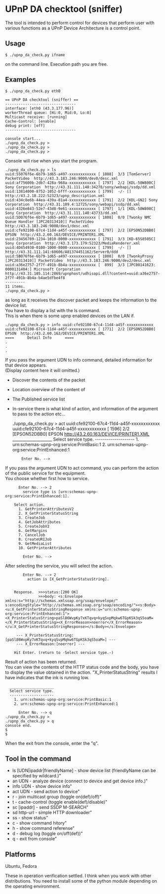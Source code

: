 UPnP DA checktool (sniffer)
===============

The tool is intended to perform control for devices that perform user with various functions as a UPnP Device Architecture is a control point.


Usage
--------

	$ ./upnp_da_check.py ifname

on the command line. Execution path you are free.


Examples
--------

	$ ./upnp_da_check.py eth0
	
	== UPnP DA checktool (sniffer) ==
	--------------------------------
	interface: [eth0 (43.3.177.96)]
	workerThread queue: [Hi:0, Mid:0, Lo:0]
	Multicast receive: [running]
	Cache-Control: [enable]
	debug print: [off]
	--------------------------------

	console start...
	./upnp_da_check.py >
	./upnp_da_check.py >
	./upnp_da_check.py >

Console will rise when you start the program.


	./upnp_da_check.py > ls
	uuid:55076f6e-6b79-1d65-a497-xxxxxxxxxxxx [ 1808]  3/3 [TomServer] PacketVideo  http://43.3.183.246:9000/dev0/desc.xml
	uuid:af75600b-2db7-428a-968a-xxxxxxxxxxxx [ 1797]  2/2 [KDL-50W800C] Sony Corporation  http://43.31.111.140:34278/sony/webapi/ssdp/dd.xml
	uuid:13814000-8752-1052-bfff-xxxxxxxxxxxx [ 1799]  -/- []   http://43.2.18.222:52323/upnp_description.xml
	uuid:434c8e6b-44ea-439a-81a4-xxxxxxxxxxxx [ 1791]  2/2 [KDL-GN2] Sony Corporation  http://43.31.109.4:12725/sony/webapi/ssdp/dd.xml
	uuid:4326e843-52e7-43d8-9e61-xxxxxxxxxxxx [ 1797]  1/1 [KDL-50W800C] Sony Corporation  http://43.31.111.140:43733/dd.xml
	uuid:5D076f6e-6b79-1d65-a497-xxxxxxxxxxxx [ 1808]  0/0 [Twonky NMC Queue Handler [JPC20313410]] PacketVideo  http://43.3.183.246:9000/dev1/desc.xml
	uuid:cfe92100-67c4-11d4-a45f-xxxxxxxxxxxx [ 1797]  2/2 [EPSON52DBB0] EPSON  http://43.2.60.163/DEVICE/PRINTER1.XML
	uuid:23456789-1234-1010-8000-xxxxxxxxxxxx [ 1791]  3/3 [KD-65S8505C] Sony Corporation  http://43.3.173.179:52323/MediaRenderer.xml
	uuid:4D454930-0100-1000-8000-xxxxxxxxxxxx [ 1799]  -/- []   http://43.31.111.141:60606/A81374451162/Server0/ddd
	uuid:5B076f6e-6b79-1d65-a497-xxxxxxxxxxxx [ 1808]  0/0 [TwonkyProxy [JPC20313410]] PacketVideo  http://43.3.183.246:9000/dev2/desc.xml
	uuid:a36e2757-2f7f-491b-8b4a-xxxxxxxxxxxx [  899]  3/3 [JPC00141623: 0000131404:] Microsoft Corporation  http://43.31.105.114:2869/upnphost/udhisapi.dll?content=uuid:a36e2757-2f7f-491b-8b4a-b4ae5dfbe4f8
	---------
	11 items.
	./upnp_da_check.py >

as long as it receives the discover packet and keeps the information to the device list.  
You have to display a list with the ls command.  
This is when there is some upnp enabled devices on the LAN if.


	./upnp_da_check.py > info uuid:cfe92100-67c4-11d4-a45f-xxxxxxxxxxxx
	uuid:cfe92100-67c4-11d4-a45f-xxxxxxxxxxxx [ 1771]  2/2 [EPSON52DBB0] EPSON  http://43.2.60.163/DEVICE/PRINTER1.XML
	====      Detail Info      ====
	.
	.
	.

If you pass the argument UDN to info command, detailed information for that device appears.  
(Display content here it will omitted.)  
- Discover the contents of the packet
- Location overview of the content of
- The Published service list
- In-service there is what kind of action, and information of the argument to pass to the action
etc...


	./upnp_da_check.py > act uuid:cfe92100-67c4-11d4-a45f-xxxxxxxxxxxx
	uuid:cfe92100-67c4-11d4-a45f-xxxxxxxxxxxx [ 1596]  2/2 [EPSON52DBB0] EPSON  http://43.2.60.163/DEVICE/PRINTER1.XML
	  ____________________
	  Select service type.
	  --------------------
	    1. urn:schemas-upnp-org:service:PrintBasic:1
	    2. urn:schemas-upnp-org:service:PrintEnhanced:1
	
	      Enter No. --> 

If you pass the argument UDN to act command, you can perform the action of the public service for the equipment.  
You choose whether first how to service.


	      Enter No. --> 2
	        service type is [urn:schemas-upnp-org:service:PrintEnhanced:1].
	
	    Select action.
	      1. GetPrinterAttributesV2
	      2. X_GetPrinterStatusString
	      3. CreateJob
	      4. GetJobAttributes
	      5. CreateJobV2
	      6. GetMargins
	      7. CancelJob
	      8. CreateURIJob
	      9. GetMediaList
	      10. GetPrinterAttributes
	
	        Enter No. --> 

After selecting the service, you will select the action.


	        Enter No. --> 2
	          action is [X_GetPrinterStatusString].
	
	
	    Response.  >>>status:[200 OK]
	               >>>body: <s:Envelope xmlns:s="http://schemas.xmlsoap.org/soap/envelope/" s:encodingStyle="http://schemas.xmlsoap.org/soap/encoding/"><s:Body><u:X_GetPrinterStatusStringResponse xmlns:u="urn:schemas-upnp-org:service:PrintEnhanced:1"><X_PrinterStatusString>paSl86WvpKy7xKTqvq+kyqSvpMqkw6TGpKSk3qS5oaM=</X_PrinterStatusString><X_ErrorReason>noerror</X_ErrorReason></u:X_GetPrinterStatusStringResponse></s:Body></s:Envelope>
	
	     --- X_PrinterStatusString:[paSl86WvpKy7xKTqvq+kyqSvpMqkw6TGpKSk3qS5oaM=] ---
	     --- X_ErrorReason:[noerror] ---
	
	    Hit Enter. (return to -Select service type.-)

Result of action has been returned.  
You can view the contents of the HTTP status code and the body, you have to display the value obtained in the action.
"X_PrinterStatusString" results I have indicates that the ink is running low.


	  ____________________
	  Select service type.
	  --------------------
	    1. urn:schemas-upnp-org:service:PrintBasic:1
	    2. urn:schemas-upnp-org:service:PrintEnhanced:1
	
	      Enter No. --> q
	./upnp_da_check.py >
	./upnp_da_check.py > q
	console end.
	$ 
	$ 
	
When the exit from the console, enter the "q".


Tool in the command
------------
- ls  [UDN|ipaddr|friendlyName]  - show device list (friendlyName can be specified by wildcard.)"
- an  UDN                        - analyze device (connect to device and get device info.)"
- info  UDN                      - show device info"
- act  UDN                       - send action to device"
- r                              - join multicast group (toggle on(def)/off)"
- t                              - cache-control (toggle enable(def)/disable)"
- sc  [ipaddr]                   - send SSDP M-SEARCH"
- sd  http-url                   - simple HTTP downloader"
- ss                             - show status"
- c                              - show command hitory"
- h                              - show command referense"
- d                              - debug log (toggle on/off(def))"
- q                              - exit from console"



Platforms
------------
Ubuntu, Fedora

These in operation verification settled.
I think when you work with other distributions.
You need to install some of the python module depending on the operating environment.

